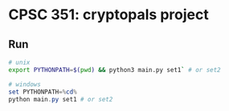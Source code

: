 # CPSC 351: cryptopals project

## Run

```bash
# unix
export PYTHONPATH=$(pwd) && python3 main.py set1` # or set2
```

```powershell
# windows
set PYTHONPATH=%cd%
python main.py set1 # or set2
```
